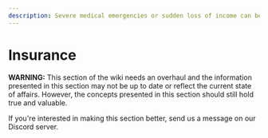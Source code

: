 ```yaml
---
description: Severe medical emergencies or sudden loss of income can be pretty ghastly to one's finances. An insurance policy acts as a shock absorber. Read more about various insurance policies here.
---
```


# Insurance

**WARNING:** This section of the wiki needs an overhaul and the information presented in this section may not be up to date or reflect the current state of affairs. However, the concepts presented in this section should still hold true and valuable.

If you're interested in making this section better, send us a message on our Discord server.
